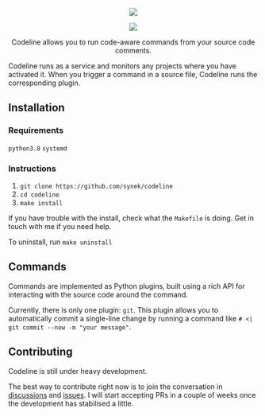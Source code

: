 <p align="center">
  <img src="https://github.com/synek/codeline/workflows/Full%20Tests/badge.svg">
</p>

<p align="center">
  <img src="https://user-images.githubusercontent.com/9436784/111063516-ed8fe480-84a6-11eb-9a8d-c5235c3d9e3c.png">
</p>
<p align="center">
    Codeline allows you to run code-aware commands from your source code comments.
</p>
<p>
  Codeline runs as a service and monitors any projects where you have activated it. When you trigger a command
  in a source file, Codeline runs the corresponding plugin.
</p>
<h2>Installation</h2>
<h3>Requirements</h3>
<code>python3.8</code>
<code>systemd</code>
<h3>Instructions</h3>
<ol>
    <li><code>git clone https://github.com/synek/codeline</code></li>
    <li><code>cd codeline</code></li>
    <li><code>make install</code></li>
</ol>
<p>
    If you have trouble with the install, check what the <code>Makefile</code> is doing. Get in touch with me if you need help.
</p>
<p>
    To uninstall, run <code>make uninstall</code>
</p>
<h2>Commands</h2>
<p>
  Commands are implemented as Python plugins, built using a rich API for interacting with the
  source code around the command.
</p>
<p>
  Currently, there is only one plugin: <code>git</code>. This plugin allows you to automatically commit a single-line change by running a command like <code># <| git commit --now -m "your message"</code>.
</p>
<h2>Contributing</h2>
<p>
  Codeline is still under heavy development. 
</p>
<p>
  The best way to contribute right now is to join the conversation in <a href="https://github.com/synek/codeline/discussions">discussions</a> and <a href="https://github.com/synek/codeline/issues">issues</a>. I will start accepting PRs in a couple of weeks once the development has stabilised a little.
</p>
